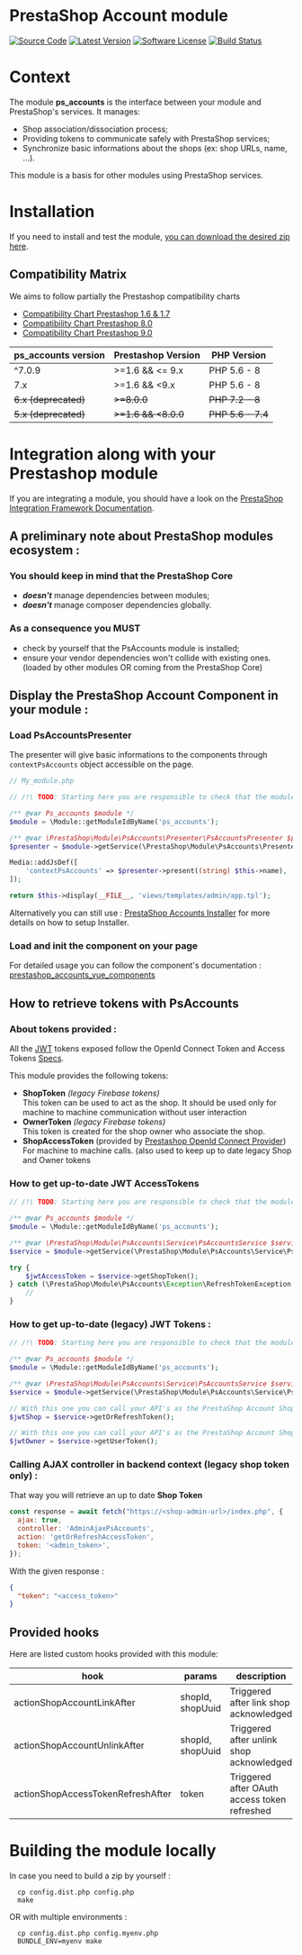 # PrestaShop Account module

[![Source Code](https://img.shields.io/badge/source-PrestaShopCorp/ps_accounts-blue.svg?style=flat-square)](https://github.com/PrestaShopCorp/ps_accounts)
[![Latest Version](https://img.shields.io/github/release/PrestaShopCorp/ps_accounts.svg?style=flat-square)](https://github.com/PrestaShopCorp/ps_accounts/releases)
[![Software License](https://img.shields.io/badge/license-OSL-brightgreen.svg?style=flat-square)](https://github.com/PrestaShopCorp/ps_accounts/blob/main/LICENSE)
[![Build Status](https://img.shields.io/github/actions/workflow/status/PrestaShopCorp/ps_accounts/.github/workflows/accounts-qc-php.yml?label=CI&logo=github&style=flat-square)](https://github.com/PrestaShopCorp/ps_accounts/actions?query=workflow%3ACI)

# Context

The module **ps_accounts** is the interface between your module and PrestaShop's services. It manages:
- Shop association/dissociation process;
- Providing tokens to communicate safely with PrestaShop services;
- Synchronize basic informations about the shops (ex: shop URLs, name, ...).

This module is a basis for other modules using PrestaShop services.

# Installation

If you need to install and test the module, [you can download the desired zip here](https://github.com/PrestaShopCorp/ps_accounts/releases).

## Compatibility Matrix

We aims to follow partially the Prestashop compatibility charts
- [Compatibility Chart Prestashop 1.6 & 1.7](https://devdocs.prestashop.com/1.7/basics/installation/system-requirements/#php-compatibility-chart)
- [Compatibility Chart Prestashop 8.0](https://devdocs.prestashop.com/8/basics/installation/system-requirements/#php-compatibility-chart)
- [Compatibility Chart Prestashop 9.0](https://devdocs.prestashop.com/9/basics/installation/system-requirements/#php-compatibility-chart)

| ps_accounts version  | Prestashop Version   | PHP Version       |
|----------------------|----------------------|-------------------|
| ^7.0.9               | \>=1.6 && <= 9.x     | PHP 5.6 - 8       |
| 7.x                  | \>=1.6 && <9.x       | PHP 5.6 - 8       |
| ~~6.x (deprecated)~~ | ~~\>=8.0.0~~         | ~~PHP 7.2 - 8~~   |
| ~~5.x (deprecated)~~ | ~~\>=1.6 && <8.0.0~~ | ~~PHP 5.6 - 7.4~~ |

# Integration along with your Prestashop module

If you are integrating a module, you should have a look on the [PrestaShop Integration Framework Documentation](https://docs.cloud.prestashop.com/).

## A preliminary note about PrestaShop modules ecosystem :

### You should keep in mind that the PrestaShop Core
- **_doesn't_** manage dependencies between modules;
- **_doesn't_** manage composer dependencies globally.

### As a consequence you MUST
- check by yourself that the PsAccounts module is installed;
- ensure your vendor dependencies won't collide with existing ones.  
  (loaded by other modules OR coming from the PrestaShop Core)

## Display the PrestaShop Account Component in your module :

### Load PsAccountsPresenter

The presenter will give basic informations to the components through `contextPsAccounts` object accessible on the page.

```php
// My_module.php

// /!\ TODO: Starting here you are responsible to check that the module is installed

/** @var Ps_accounts $module */
$module = \Module::getModuleIdByName('ps_accounts');

/** @var \PrestaShop\Module\PsAccounts\Presenter\PsAccountsPresenter $presenter */
$presenter = $module->getService(\PrestaShop\Module\PsAccounts\Presenter\PsAccountsPresenter::class);

Media::addJsDef([
    'contextPsAccounts' => $presenter->present((string) $this->name),
]);

return $this->display(__FILE__, 'views/templates/admin/app.tpl');
```
Alternatively you can still use : [PrestaShop Accounts Installer](http://github.com/PrestaShopCorp/prestashop-accounts-installer) for more details on how to setup Installer.

### Load and init the component on your page

For detailed usage you can follow the component's documentation : [prestashop_accounts_vue_components](https://github.com/PrestaShopCorp/prestashop_accounts_vue_components)

## How to retrieve tokens with PsAccounts

### About tokens provided :

All the [JWT](https://datatracker.ietf.org/doc/html/rfc7519) tokens exposed follow the OpenId Connect Token and Access Tokens [Specs](https://openid.net/specs/openid-connect-core-1_0.html#IDToken).

This module provides the following tokens:

- **ShopToken** _(legacy Firebase tokens)_  
  This token can be used to act as the shop. It should be used only for machine to machine communication without user interaction
- **OwnerToken** _(legacy Firebase tokens)_  
  This token is created for the shop owner who associate the shop.
- **ShopAccessToken** (provided by [Prestashop OpenId Connect Provider](https://oauth.prestashop.com/.well-known/openid-configuration))  
  For machine to machine calls. (also used to keep up to date legacy Shop and Owner tokens

### How to get up-to-date JWT AccessTokens

```php
// /!\ TODO: Starting here you are responsible to check that the module is installed

/** @var Ps_accounts $module */
$module = \Module::getModuleIdByName('ps_accounts');

/** @var \PrestaShop\Module\PsAccounts\Service\PsAccountsService $service */
$service = $module->getService(\PrestaShop\Module\PsAccounts\Service\PsAccountsService::class);

try {
    $jwtAccessToken = $service->getShopToken();
} catch (\PrestaShop\Module\PsAccounts\Exception\RefreshTokenException $e) {
    // 
}
```

### How to get up-to-date (legacy) JWT Tokens :
```php
// /!\ TODO: Starting here you are responsible to check that the module is installed

/** @var Ps_accounts $module */
$module = \Module::getModuleIdByName('ps_accounts');

/** @var \PrestaShop\Module\PsAccounts\Service\PsAccountsService $service */
$service = $module->getService(\PrestaShop\Module\PsAccounts\Service\PsAccountsService::class);

// With this one you can call your API's as the PrestaShop Account Shop
$jwtShop = $service->getOrRefreshToken();

// With this one you can call your API's as the PrestaShop Account Shop Owner
$jwtOwner = $service->getUserToken();
```

[//]: # (OR :)

[//]: # ()
[//]: # (```php)

[//]: # (use PrestaShop\PsAccountsInstaller\Installer\Installer;)

[//]: # (use PrestaShop\PsAccountsInstaller\Installer\Facade\PsAccounts;)

[//]: # ()
[//]: # (define&#40;'MIN_PS_ACCOUNTS_VERSION', '7.0.0'&#41;;)

[//]: # ()
[//]: # ($facade = new PsAccounts&#40;new Installer&#40;MIN_PS_ACCOUNTS_VERSION&#41;&#41;;)

[//]: # ()
[//]: # (// Get or refresh shop token)

[//]: # ($shopToken = $facade->getPsAccountsService&#40;&#41;->getOrRefreshToken&#40;&#41;;)

[//]: # ()
[//]: # (// Get or refresh shop owner token )

[//]: # ($ownerToken = $facade->getPsAccountsService&#40;&#41;->getUserToken&#40;&#41;;)

[//]: # (```)

### Calling AJAX controller in backend context (legacy shop token only) :
That way you will retrieve an up to date **Shop Token**
```js
const response = await fetch("https://<shop-admin-url>/index.php", {
  ajax: true,
  controller: 'AdminAjaxPsAccounts',
  action: 'getOrRefreshAccessToken',
  token: '<admin_token>',
});
```
With the given response :
```json
{ 
  "token": "<access_token>"
}
```

## Provided hooks

Here are listed custom hooks provided with this module:

| hook                              | params           | description                                  |
|-----------------------------------|------------------|----------------------------------------------|
| actionShopAccountLinkAfter        | shopId, shopUuid | Triggered after link shop acknowledged       |
| actionShopAccountUnlinkAfter      | shopId, shopUuid | Triggered after unlink shop acknowledged     |
| actionShopAccessTokenRefreshAfter | token            | Triggered after OAuth access token refreshed |

# Building the module locally

In case you need to build a zip by yourself :

```shell
  cp config.dist.php config.php
  make
```

OR with multiple environments :

```shell
  cp config.dist.php config.myenv.php
  BUNDLE_ENV=myenv make
```
